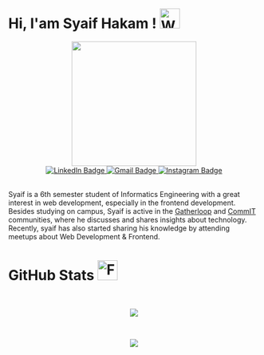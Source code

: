 # Hi, I'am Syaif Hakam ! <img src="https://raw.githubusercontent.com/Tarikul-Islam-Anik/Animated-Fluent-Emojis/master/Emojis/Hand%20gestures/Waving%20Hand.png" alt="Waving Hand" width="40" height="40" />

<div id="header" align="center">
  <img src="https://media2.giphy.com/media/v1.Y2lkPTc5MGI3NjExN2VvcGxsaTJiaTdnM3ptZ25kbjJjMjcycGR1cDFiZDhhZHEwNXZnOSZlcD12MV9pbnRlcm5hbF9naWZfYnlfaWQmY3Q9cw/dEvfJaOEzxl9AUSzHP/giphy.gif" width="250"/>
</div>

<div class="badges" align="center">
  <a href="https://www.linkedin.com/in/syaifhakam/">
    <img src="https://img.shields.io/badge/LinkedIn-blue?style=for-the-badge&logo=linkedin&logoColor=white" alt="LinkedIn Badge"/>
  </a>
  <a href="mailto:saifrikdenim@gmail.com">
    <img src="https://img.shields.io/badge/Gmail-red?style=for-the-badge&logo=gmail&logoColor=white" alt="Gmail Badge"/>
  </a>
  <a href="https://www.instagram.com/syaifhakam/">
    <img src="https://img.shields.io/badge/Instagram-blue?style=for-the-badge&logoColor=white" alt="Instagram Badge"/>
  </a>
</div>

<br>

Syaif is a 6th semester student of Informatics Engineering with a great interest in web development, especially in the frontend development. Besides studying on campus, Syaif is active in the [Gatherloop](https://github.com/gatherloop) and [CommIT](https://github.com/commitunuja) communities, where he discusses and shares insights about technology. Recently, syaif has also started sharing his knowledge by attending meetups about Web Development & Frontend.

# GitHub Stats <img src="https://raw.githubusercontent.com/Tarikul-Islam-Anik/Animated-Fluent-Emojis/master/Emojis/Hand%20gestures/Flexed%20Biceps%20Medium-Light%20Skin%20Tone.png" alt="Flexed Biceps Medium-Light Skin Tone" width="40" height="40" />

<div align="center">

<br>

![](https://github-readme-stats.vercel.app/api/top-langs/?username=syaifmaxl&theme=dark&hide_border=false&include_all_commits=false&count_private=false&layout=compact)

<br/>

![](https://nirzak-streak-stats.vercel.app/?user=syaifmaxl&theme=dark&hide_border=false)

</div>
